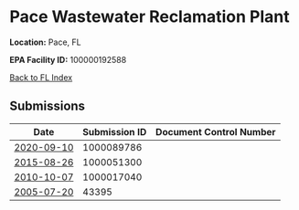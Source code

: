 # Pace Wastewater Reclamation Plant

**Location:** Pace, FL

**EPA Facility ID:** 100000192588

[Back to FL Index](../../index.md)

## Submissions

| Date | Submission ID | Document Control Number |
|------|--------------|-------------------------|
| [2020-09-10](submissions/1000089786.md) | 1000089786 |  |
| [2015-08-26](submissions/1000051300.md) | 1000051300 |  |
| [2010-10-07](submissions/1000017040.md) | 1000017040 |  |
| [2005-07-20](submissions/43395.md) | 43395 |  |
